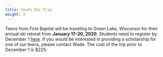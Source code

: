 ```yaml
---
title: Youth Ski Trip
weight: 3
---
```


Teens from First Baptist will be traveling to Green Lake, Wisconsin for their annual ski retreat from **January 17–20, 2020**. Students need to register by December 1  [here](/ski).  If you would be interested in providing a scholarship for one of our teens, please
contact Wade. The cost of the trip prior to December 1 is $225.
